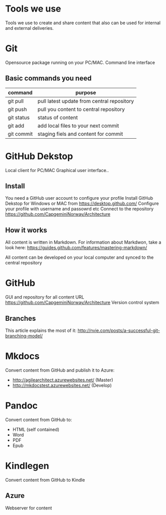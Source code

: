 # Tools we use  

Tools we use to create and share content that also can be used for internal and external deliveries.

# Git  
Opensource package running on your PC/MAC.
Command line interface  

## Basic commands you need
command | purpose
---|---
git pull | pull latest update from central repository
git push | pull you content to central repository
git status | status of content
git add | add local files to your next commit  
git commit | staging fiels and content for commit

# GitHub Dekstop
Local client for PC/MAC
Graphical user interface..

## Install   
You need a GitHub user account to configure your profile
Install GitHub Dekstop for Windows or MAC from https://desktop.github.com/
Configure your profile with username and passowrd etc
Connect to the repository  https://github.com/CapgeminiNorway/Architecture

## How it works  
All content is written in Markdown. For information about Markdwon, take a look here:
https://guides.github.com/features/mastering-markdown/

All content can be developed on your local computer and synced to the central repository

# GitHub  
GUI and repository for all content
URL https://github.com/CapgeminiNorway/Architecture
Version control system  

## Branches  
This article explains the most of it:
http://nvie.com/posts/a-successful-git-branching-model/


# Mkdocs  
Convert content from GitHub and publish it to Azure:
- http://agilearchitect.azurewebsites.net/ (Master)
- http://mkdocstest.azurewebsites.net/ (Develop)

# Pandoc  
Convert content from GitHub to:
- HTML (self contained)
- Word  
- PDF  
- Epub

# Kindlegen  
Convert content from GitHub to Kindle

## Azure  
Webserver for content

